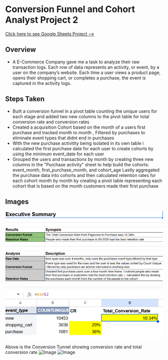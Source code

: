 # Conversion Funnel and Cohort Analyst Project 2

[Click here to see Google Sheets Project --> ](https://docs.google.com/spreadsheets/d/13sr1Y74RvONUH_Iw43jgVmJMnsJZ7LrZqNQQC64F-BA/edit?usp=sharing)

## Overview
* A E-Commerce Company gave me a task to analyze their raw transaction logs. Each row of data represents an activity, or event, by a user on the company’s website. Each time a user views a product page, opens their shopping cart, or completes a purchase, the event is captured in the activity logs.

## Steps Taken
* Built a conversion funnel in a pivot table counting the unique users for each stage and added two new columns to the pivot table for total conversion rate and conversion rates
* Created a acquisition Cohort based on the month of a users first purchase and tracked month to month , Filtered by purchases to eliminate event types that didnt end in purchases 
* With the new purchase activitity being isolated in its own table i calculated the first purchase date for each user to create cohorts by using the minimum event_date for each user
* Grouped the users and transactions by month by creating three new columns in the "Purchase activity" sheet to help build the cohorts: event_month, first_purchase_month, and cohort_age
Lastly aggregated the purchase data into cohorts and then calculated retention rates for each cohort month by month by creating a pivot table representing each cohort that is based on the month customers made their first purchase 

## Images

![Image](Executivesummary.png)


![Image](conversionfunnel.png)

Above is the Conversion Tunnel showing conversion rate and total conversion rate 
![Image](src/Img/darkmode.png)
![Image](src/Img/darkmode.png)










